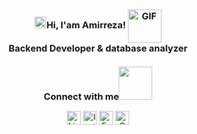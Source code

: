 <h3 align="center"> 
    <img src="https://media.giphy.com/media/hvRJCLFzcasrR4ia7z/giphy.gif" width="21"></a>Hi, I'am Amirreza!  <img align="center" alt="GIF" width="60"  src="https://media.giphy.com/media/H6KusZ8pzxtyymblnE/giphy.gif" width="36"/><br></brBackend>
	Backend Developer & database analyzer
</h3>  

<div align="center">
<h3> Connect with me<a href="https://gifyu.com/image/Zy2f"><img src="https://github.com/milaan9/milaan9/blob/main/Handshake.gif" width="60"></a>
</h3> 
<p align="center">
    <a href="https://www.linkedin.com/in/amirreza-rezaei" target="_blank"><img alt="LinkedIn" width="25px" src="https://github.com/TheDudeThatCode/TheDudeThatCode/blob/master/Assets/Linkedin.svg"></a>
    <a href="https://www.instagram.com/amirrezarzyi" target="_blank"><img alt="Instagram" width="25px" src="https://github.com/TheDudeThatCode/TheDudeThatCode/blob/master/Assets/Instagram.svg"></a>
    <a href="https://www.facebook.com/amirrezarzyi" target="_blank"><img alt="Facebook" width="25px" src="https://upload.wikimedia.org/wikipedia/commons/5/51/Facebook_f_logo_%282019%29.svg"></a>
    <a href="mailto:dev.amirrezaa@gmail.com" target="_blank"><img alt="Gmail" width="25px" src="https://github.com/TheDudeThatCode/TheDudeThatCode/blob/master/Assets/Gmail.svg"></a> 
</p>  
